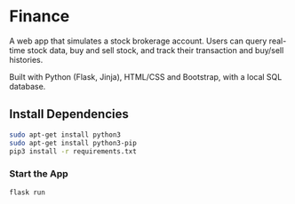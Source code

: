 # Finance

A web app that simulates a stock brokerage account. Users can query real-time stock data, buy and sell stock, and track their transaction and buy/sell histories. 

Built with Python (Flask, Jinja), HTML/CSS and Bootstrap, with a local SQL database.  

## Install Dependencies

```bash
sudo apt-get install python3
sudo apt-get install python3-pip
pip3 install -r requirements.txt

```

### Start the App

```bash
flask run
```
